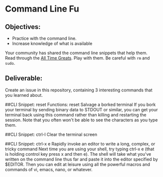 # Command Line Fu

## Objectives:
- Practice with the command line.  
- Increase knowledge of what is available

Your community has shared the command line snippets that help them. Read through the [All Time Greats]( http://www.commandlinefu.com/commands/browse/sort-by-votes).  Play with them.  Be careful with `rm` and `sudo`.

## Deliverable:
Create an issue in this repository, containing 3 interesting commands that you learned about.



##CLI Snippet: reset
Functions: reset
Salvage a borked terminal
If you bork your terminal by sending binary data to STDOUT or similar, you can get your terminal back using this command rather than killing and restarting the session. Note that you often won't be able to see the characters as you type them.

##CLI Snippet: ctrl-l
Clear the terminal screen

##CLI Snippet: ctrl-x e
Rapidly invoke an editor to write a long, complex, or tricky command
Next time you are using your shell, try typing ctrl-x e (that is holding control key press x and then e). The shell will take what you've written on the command line thus far and paste it into the editor specified by $EDITOR. Then you can edit at leisure using all the powerful macros and commands of vi, emacs, nano, or whatever.
